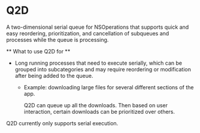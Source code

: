 Q2D
===

A two-dimensional serial queue for NSOperations that supports quick and easy reordering,
prioritization, and cancellation of subqueues and processes while the queue is processing.

** What to use Q2D for **

- Long running processes that need to execute serially, which can be grouped
  into subcategories and may require reordering or modification after being added
  to the queue.

    - Example: downloading large files for several different sections of the app.

      Q2D can queue up all the downloads. Then based on user interaction, certain downloads
      can be prioritized over others.


Q2D currently only supports serial execution.
